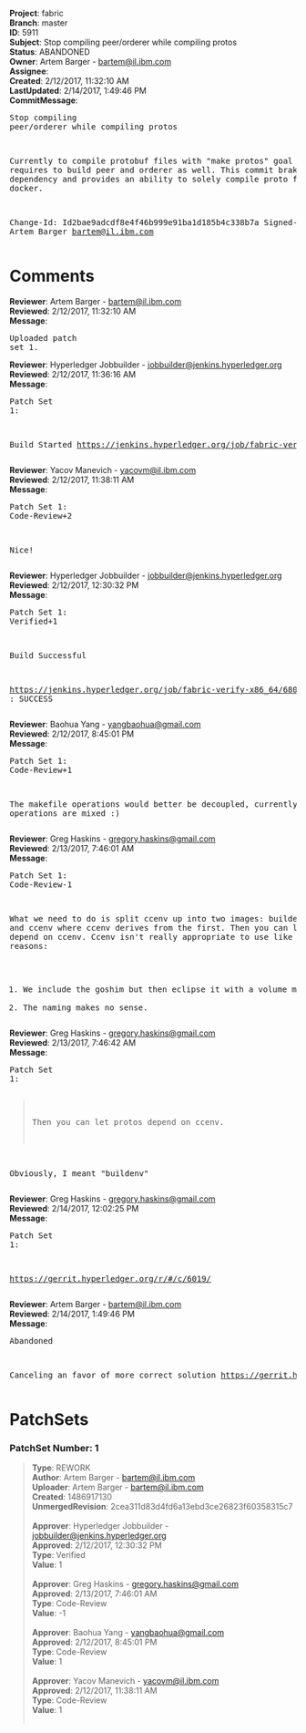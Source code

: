 <strong>Project</strong>: fabric<br><strong>Branch</strong>: master<br><strong>ID</strong>: 5911<br><strong>Subject</strong>: Stop compiling peer/orderer while compiling protos<br><strong>Status</strong>: ABANDONED<br><strong>Owner</strong>: Artem Barger - bartem@il.ibm.com<br><strong>Assignee</strong>:<br><strong>Created</strong>: 2/12/2017, 11:32:10 AM<br><strong>LastUpdated</strong>: 2/14/2017, 1:49:46 PM<br><strong>CommitMessage</strong>:<br><pre>Stop compiling peer/orderer while compiling protos

Currently to compile protobuf files with "make protos"
goal it requires to build peer and orderer as well. This
commit brakes this dependency and provides an ability to
solely compile proto files within docker.

Change-Id: Id2bae9adcdf8e4f46b999e91ba1d185b4c338b7a
Signed-off-by: Artem Barger <bartem@il.ibm.com>
</pre><h1>Comments</h1><strong>Reviewer</strong>: Artem Barger - bartem@il.ibm.com<br><strong>Reviewed</strong>: 2/12/2017, 11:32:10 AM<br><strong>Message</strong>: <pre>Uploaded patch set 1.</pre><strong>Reviewer</strong>: Hyperledger Jobbuilder - jobbuilder@jenkins.hyperledger.org<br><strong>Reviewed</strong>: 2/12/2017, 11:36:16 AM<br><strong>Message</strong>: <pre>Patch Set 1:

Build Started https://jenkins.hyperledger.org/job/fabric-verify-x86_64/6805/</pre><strong>Reviewer</strong>: Yacov Manevich - yacovm@il.ibm.com<br><strong>Reviewed</strong>: 2/12/2017, 11:38:11 AM<br><strong>Message</strong>: <pre>Patch Set 1: Code-Review+2

Nice!</pre><strong>Reviewer</strong>: Hyperledger Jobbuilder - jobbuilder@jenkins.hyperledger.org<br><strong>Reviewed</strong>: 2/12/2017, 12:30:32 PM<br><strong>Message</strong>: <pre>Patch Set 1: Verified+1

Build Successful 

https://jenkins.hyperledger.org/job/fabric-verify-x86_64/6805/ : SUCCESS</pre><strong>Reviewer</strong>: Baohua Yang - yangbaohua@gmail.com<br><strong>Reviewed</strong>: 2/12/2017, 8:45:01 PM<br><strong>Message</strong>: <pre>Patch Set 1: Code-Review+1

The makefile operations would better be decoupled, currently too many operations are mixed :)</pre><strong>Reviewer</strong>: Greg Haskins - gregory.haskins@gmail.com<br><strong>Reviewed</strong>: 2/13/2017, 7:46:01 AM<br><strong>Message</strong>: <pre>Patch Set 1: Code-Review-1

What we need to do is split ccenv up into two images: buildenv and and ccenv where ccenv derives from the first.  Then you can let protos depend on ccenv.  Ccenv isn't really appropriate to use like this for two reasons:

1) We include the goshim but then eclipse it with a volume mount
2) The naming makes no sense.</pre><strong>Reviewer</strong>: Greg Haskins - gregory.haskins@gmail.com<br><strong>Reviewed</strong>: 2/13/2017, 7:46:42 AM<br><strong>Message</strong>: <pre>Patch Set 1:

> Then you can let protos depend on ccenv.  

Obviously, I meant "buildenv"</pre><strong>Reviewer</strong>: Greg Haskins - gregory.haskins@gmail.com<br><strong>Reviewed</strong>: 2/14/2017, 12:02:25 PM<br><strong>Message</strong>: <pre>Patch Set 1:

https://gerrit.hyperledger.org/r/#/c/6019/</pre><strong>Reviewer</strong>: Artem Barger - bartem@il.ibm.com<br><strong>Reviewed</strong>: 2/14/2017, 1:49:46 PM<br><strong>Message</strong>: <pre>Abandoned

Canceling an favor of more correct solution https://gerrit.hyperledger.org/r/#/c/6019/1</pre><h1>PatchSets</h1><h3>PatchSet Number: 1</h3><blockquote><strong>Type</strong>: REWORK<br><strong>Author</strong>: Artem Barger - bartem@il.ibm.com<br><strong>Uploader</strong>: Artem Barger - bartem@il.ibm.com<br><strong>Created</strong>: 1486917130<br><strong>UnmergedRevision</strong>: 2cea311d83d4fd6a13ebd3ce26823f60358315c7<br><br><strong>Approver</strong>: Hyperledger Jobbuilder - jobbuilder@jenkins.hyperledger.org<br><strong>Approved</strong>: 2/12/2017, 12:30:32 PM<br><strong>Type</strong>: Verified<br><strong>Value</strong>: 1<br><br><strong>Approver</strong>: Greg Haskins - gregory.haskins@gmail.com<br><strong>Approved</strong>: 2/13/2017, 7:46:01 AM<br><strong>Type</strong>: Code-Review<br><strong>Value</strong>: -1<br><br><strong>Approver</strong>: Baohua Yang - yangbaohua@gmail.com<br><strong>Approved</strong>: 2/12/2017, 8:45:01 PM<br><strong>Type</strong>: Code-Review<br><strong>Value</strong>: 1<br><br><strong>Approver</strong>: Yacov Manevich - yacovm@il.ibm.com<br><strong>Approved</strong>: 2/12/2017, 11:38:11 AM<br><strong>Type</strong>: Code-Review<br><strong>Value</strong>: 1<br><br></blockquote>